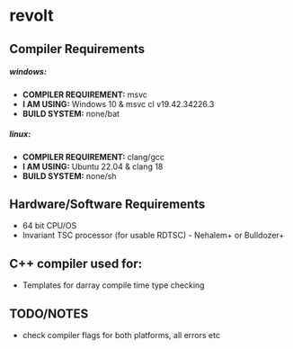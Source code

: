 # revolt

## Compiler Requirements
##### windows:
* **COMPILER REQUIREMENT:** msvc
* **I AM USING:** Windows 10 & msvc cl v19.42.34226.3
* **BUILD SYSTEM:** none/bat
##### linux:
* **COMPILER REQUIREMENT:** clang/gcc
* **I AM USING:** Ubuntu 22.04 & clang 18
* **BUILD SYSTEM:** none/sh


## Hardware/Software Requirements
* 64 bit CPU/OS
* Invariant TSC processor (for usable RDTSC) - Nehalem+ or Bulldozer+

## C++ compiler used for:
* Templates for darray compile time type checking


## TODO/NOTES
* check compiler flags for both platforms, all errors etc
